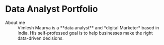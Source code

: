 # Data Analyst Portfolio
<dl>
  <dt>About me</dt>
  <dd>Vimlesh Maurya is a **data analyst** and *digital Marketer* based in India. His self-professed goal is to help businesses make the right data-driven decisions.</dd>
</dl>
